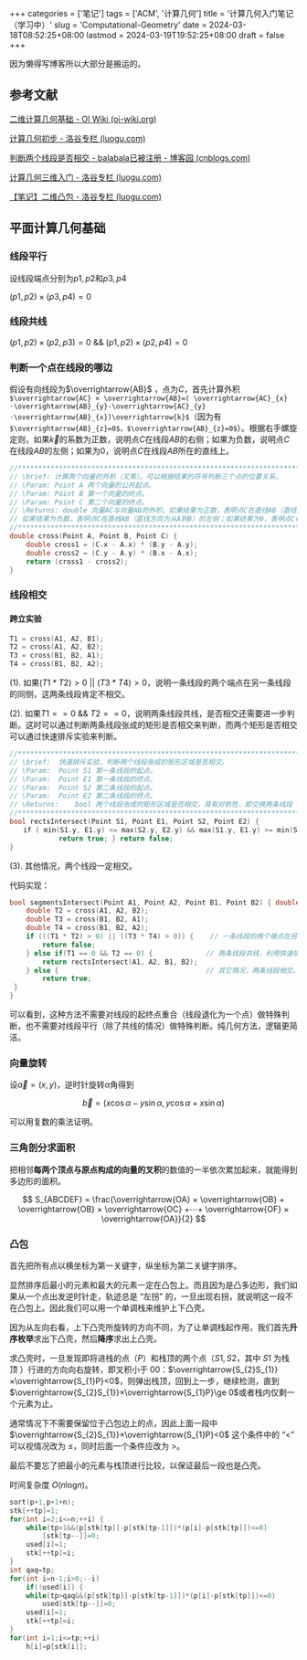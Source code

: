 ﻿
+++
categories = ['笔记']
tags = ['ACM', '计算几何']
title = '计算几何入门笔记（学习中）'
slug = 'Computational-Geometry'
date = 2024-03-18T08:52:25+08:00
lastmod = 2024-03-19T19:52:25+08:00
draft = false
+++

因为懒得写博客所以大部分是搬运的。

## 参考文献
[二维计算几何基础 - OI Wiki (oi-wiki.org)](https://oi-wiki.org/geometry/2d/)

[计算几何初步 - 洛谷专栏 (luogu.com)](https://www.luogu.com/article/1pv0nw0s)

[判断两个线段是否相交 - balabala已被注册 - 博客园 (cnblogs.com)](https://www.cnblogs.com/kane1990/p/5742830.html)

[计算几何三维入门 - 洛谷专栏 (luogu.com)](https://www.luogu.com/article/h5e6oinh)

[【笔记】二维凸包 - 洛谷专栏 (luogu.com)](https://www.luogu.com/article/n1isiff4)

## 平面计算几何基础

### 线段平行
设线段端点分别为$p1,p2$和$p3,p4$

$(p1,p2) × (p3,p4) = 0$

### 线段共线
$(p1,p2)  ×  (p2,p3) = 0$ && $(p1,p2)  ×  (p2,p4) = 0$

### 判断一个点在线段的哪边
假设有向线段为$\overrightarrow{AB}$ ，点为$C$，首先计算外积`$\overrightarrow{AC} × \overrightarrow{AB}=( \overrightarrow{AC}_{x} ⋅\overrightarrow{AB}_{y}-\overrightarrow{AC}_{y} ⋅\overrightarrow{AB}_{x})\overrightarrow{k}$`（因为有`$\overrightarrow{AB}_{z}=0$，$\overrightarrow{AB}_{z}=0$`）。根据右手螺旋定则，如果$\overrightarrow{k}$的系数为正数，说明点$C$在线段$AB$的右侧；如果为负数，说明点$C$在线段$AB$的左侧；如果为0，说明点$C$在线段$AB$所在的直线上。

``` cpp
//*************************************************************************  
// \brief: 计算两个向量的外积（叉乘）。可以根据结果的符号判断三个点的位置关系。  
// \Param: Point A 两个向量的公共起点。  
// \Param: Point B 第一个向量的终点。  
// \Param: Point C 第二个向量的终点。  
// \Returns: double 向量AC与向量AB的外积。如果结果为正数，表明点C在直线AB（直线方向为从A到B）的右侧；  
// 如果结果为负数，表明点C在直线AB（直线方向为从A到B）的左侧；如果结果为0，表明点C在直线AB上。  
//*************************************************************************
double cross(Point A, Point B, Point C) { 
	double cross1 = (C.x - A.x) * (B.y - A.y);
    double cross2 = (C.y - A.y) * (B.x - A.x);
    return (cross1 - cross2);
}
```

### 线段相交

#### 跨立实验
``` cpp
T1 = cross(A1, A2, B1);
T2 = cross(A1, A2, B2);
T3 = cross(B1, B2, A1);
T4 = cross(B1, B2, A2);
```
(1). 如果$(T1 * T2) > 0$ || $(T3 * T4) > 0$，说明一条线段的两个端点在另一条线段的同侧，这两条线段肯定不相交。

(2). 如果$T1 == 0$ && $T2 == 0$，说明两条线段共线，是否相交还需要进一步判断。这时可以通过判断两条线段张成的矩形是否相交来判断，而两个矩形是否相交可以通过快速排斥实验来判断。
``` cpp
//*************************************************************************
// \brief: 	快速排斥实验，判断两个线段张成的矩形区域是否相交。
// \Param: 	Point S1 第一条线段的起点。
// \Param: 	Point E1 第一条线段的终点。
// \Param: 	Point S2 第二条线段的起点。
// \Param: 	Point E2 第二条线段的终点。
// \Returns: 	bool 两个线段张成的矩形区域是否相交。具有对称性，即交换两条线段（参数S1与S2交换、E1与E2交换），结果不变。
//*************************************************************************  
bool rectsIntersect(Point S1, Point E1, Point S2, Point E2) {  
　　if ( min(S1.y, E1.y) <= max(S2.y, E2.y) && max(S1.y, E1.y) >= min(S2.y, E2.y) && min(S1.x, E1.x) <= max(S2.x, E2.x) && max(S1.x, E1.x) >= min(S2.x, E2.x)) {
            return true; } return false;
}
```
(3). 其他情况，两个线段一定相交。

代码实现：

``` cpp
bool segmentsIntersect(Point A1, Point A2, Point B1, Point B2) { double T1 = cross(A1, A2, B1);
    double T2 = cross(A1, A2, B2); 
    double T3 = cross(B1, B2, A1);
    double T4 = cross(B1, B2, A2);　　
    if (((T1 * T2) > 0) || ((T3 * T4) > 0)) {    // 一条线段的两个端点在另一条线段的同侧，不相交。（可能需要额外处理以防止乘法溢出，视具体情况而定。）
        return false;
    } else if(T1 == 0 && T2 == 0) {             // 两条线段共线，利用快速排斥实验进一步判断。此时必有 T3 == 0 && T4 == 0。
        return rectsIntersect(A1, A2, B1, B2);
    } else {                                    // 其它情况，两条线段相交。
        return true;  
 }
}
```

可以看到，这种方法不需要对线段的起终点重合（线段退化为一个点）做特殊判断，也不需要对线段平行（除了共线的情况）做特殊判断。纯几何方法，逻辑更简洁。

### 向量旋转

设$\overrightarrow{a} = (x,y)$，逆时针旋转$\alpha$角得到

$$\overrightarrow{b} =(x\cos\alpha −y\sin\alpha ,y\cos\alpha+x\sin\alpha )$$

可以用复数的乘法证明。

### 三角剖分求面积

把相邻**每两个顶点与原点构成的向量的叉积**的数值的一半依次累加起来，就能得到多边形的面积。

$$ S_{ABCDEF} = \frac{\overrightarrow{OA}  × \overrightarrow{OB}  + \overrightarrow{OB}  × \overrightarrow{OC}  +⋯+ \overrightarrow{OF} × \overrightarrow{OA}}{2} $$

### 凸包

首先把所有点以横坐标为第一关键字，纵坐标为第二关键字排序。

显然排序后最小的元素和最大的元素一定在凸包上。而且因为是凸多边形，我们如果从一个点出发逆时针走，轨迹总是 “左拐” 的，一旦出现右拐，就说明这一段不在凸包上。因此我们可以用一个单调栈来维护上下凸壳。

因为从左向右看，上下凸壳所旋转的方向不同，为了让单调栈起作用，我们首先**升序枚举**求出下凸壳，然后**降序**求出上凸壳。

求凸壳时，一旦发现即将进栈的点（$P$）和栈顶的两个点（$S1​,S2​$，其中  $S1​$  为栈顶 ）行进的方向向右旋转，即叉积小于  00：$\overrightarrow{S_{2}​S_{1}}​​×\overrightarrow{S_{1}P}​<0$，则弹出栈顶，回到上一步，继续检测，直到  $\overrightarrow{S_{2}​S_{1}}​​×\overrightarrow{S_{1}P}​\ge 0$​或者栈内仅剩一个元素为止。

通常情况下不需要保留位于凸包边上的点，因此上面一段中  $\overrightarrow{S_{2}​S_{1}}​​×\overrightarrow{S_{1}P}​<0$  这个条件中的 “$<$” 可以视情况改为  $\le$，同时后面一个条件应改为  $>$。

最后不要忘了把最小的元素与栈顶进行比较，以保证最后一段也是凸壳。

时间复杂度 $O(n\log_{}{n} )$。

``` cpp
sort(p+1,p+1+n); 
stk[++tp]=1; 
for(int i=2;i<=n;++i) { 
	while(tp>1&&(p[stk[tp]]-p[stk[tp-1]])*(p[i]-p[stk[tp]])<=0) 
		[stk[tp--]]=0; 
	used[i]=1; 
	stk[++tp]=i; 
} 
int qaq=tp; 
for(int i=n-1;i>0;--i) 
	if(!used[i]) { 
	while(tp>qaq&&(p[stk[tp]]-p[stk[tp-1]])*(p[i]-p[stk[tp]])<=0) 
		used[stk[tp--]]=0; 
	used[i]=1; 
	stk[++tp]=i; 
} 
for(int i=1;i<=tp;++i) 
	h[i]=p[stk[i]];
```

​
 



